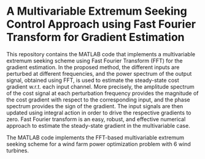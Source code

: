  # A Multivariable Extremum Seeking Control Approach using Fast Fourier Transform for Gradient Estimation
 
This repository contains the MATLAB code that implements a multivariable extremum seeking scheme using Fast Fourier Transform (FFT) for the gradient estimation. In the proposed method, the different inputs are perturbed at different frequencies, and  the power spectrum of the output signal, obtained using FFT,  is used to estimate the steady-state cost gradient w.r.t. each input channel. More precisely, the amplitude spectrum of the cost signal at each perturbation frequency provides the magnitude of the  cost gradient with respect  to the corresponding input, and the phase spectrum provides the sign of the gradient. The input signals are then updated using integral action in order to drive the respective gradients to zero. Fast Fourier transform is an easy, robust, and effective numerical approach to estimate the steady-state gradient in the multivariable case. 

The MATLAB code implements the FFT-based multivariable extremum seeking scheme for a wind farm power optimization problem with 6 wind turbines.

